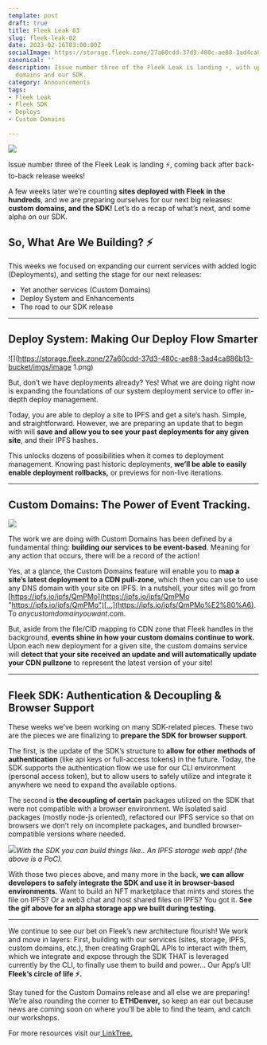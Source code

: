 ```yaml
---
template: post
draft: true
title: Fleek Leak 03
slug: fleek-leak-02
date: 2023-02-16T03:00:00Z
socialImage: https://storage.fleek.zone/27a60cdd-37d3-480c-ae88-3ad4ca886b13-bucket/imgs/fl16fb.png
canonical: ''
description: Issue number three of the Fleek Leak is landing ⚡, with updates on custom
  domains and our SDK.
category: Announcements
tags:
- Fleek Leak
- Fleek SDK
- Deploys
- Custom Domains

---
```

![](https://storage.fleek.zone/27a60cdd-37d3-480c-ae88-3ad4ca886b13-bucket/imgs/fl16fb.png)

Issue number three of the Fleek Leak is landing ⚡, coming back after back-to-back release weeks!

A few weeks later we’re counting **sites deployed with Fleek in the hundreds**, and we are preparing ourselves for our next big releases: **custom domains, and the SDK!** Let’s do a recap of what’s next, and some alpha on our SDK.

## So, What Are We Building? ⚡️

This weeks we focused on expanding our current services with added logic (Deployments), and setting the stage for our next releases:

* Yet another services (Custom Domains)
* Deploy System and Enhancements
* The road to our SDK release

***

## Deploy System: Making Our Deploy Flow Smarter

![](https://storage.fleek.zone/27a60cdd-37d3-480c-ae88-3ad4ca886b13-bucket/imgs/image 1.png)

But, don’t we have deployments already? Yes! What we are doing right now is expanding the foundations of our system deployment service to offer in-depth deploy management.

Today, you are able to deploy a site to IPFS and get a site’s hash. Simple, and straightforward. However, we are preparing an update that to begin with will **save and allow you to see your past deployments for any given site**, and their IPFS hashes.

This unlocks dozens of possibilities when it comes to deployment management. Knowing past historic deployments, **we’ll be able to easily enable deployment rollbacks,** or previews for non-live iterations.

***

## Custom Domains: The Power of Event Tracking.

![](https://media.giphy.com/media/v1.Y2lkPTc5MGI3NjExMzBjZWY5ZGJkOTQwZDFjMDJkODk3M2VjODI2MzI3MjM5NGI3YTc3MCZjdD1n/KvD3fWqBEiZwyLjKu8/giphy.gif)

The work we are doing with Custom Domains has been defined by a fundamental thing: **building our services to be event-based**. Meaning for any action that occurs, there will be a record of the action!

Yes, at a glance, the Custom Domains feature will enable you to **map a site’s latest deployment to a CDN pull-zone**, which then you can use to use any DNS domain with your site on IPFS. In a nutshell, your sites will go from [https://ipfs.io/ipfs/QmPMo](https://ipfs.io/ipfs/QmPMo "https://ipfs.io/ipfs/QmPMo")[…](https://ipfs.io/ipfs/QmPMo%E2%80%A6). To _anycustomdomainyouwant_.com.

But, aside from the file/CID mapping to CDN zone that Fleek handles in the background, **events shine in how your custom domains continue to work.** Upon each new deployment for a given site, the custom domains service will **detect that your site received an update and will automatically update your CDN pullzone** to represent the latest version of your site!

***

## Fleek SDK: Authentication & Decoupling & Browser Support

These weeks we’ve been working on many SDK-related pieces. These two are the pieces we are finalizing to **prepare the SDK for browser support**.

The first, is the update of the SDK’s structure to **allow for other methods of authentication** (like api keys or full-access tokens) in the future. Today, the SDK supports the authentication flow we use for our CLI environment (personal access token), but to allow users to safely utilize and integrate it anywhere we need to expand the available options.

The second is **the decoupling of certain** packages utilized on the SDK that were not compatible with a browser environment. We isolated said packages (mostly node-js oriented), refactored our IPFS service so that on browsers we don’t rely on incomplete packages, and bundled browser-compatible versions where needed.

![](https://storage.fleek.zone/27a60cdd-37d3-480c-ae88-3ad4ca886b13-bucket/imgs/gif-sdk-test.gif)_With the SDK you can build things like.. An IPFS storage web app! (the above is a PoC)._

With those two pieces above, and many more in the back, **we can allow developers to safely integrate the SDK and use it in browser-based environments.** Want to build an NFT marketplace that mints and stores the file on IPFS? Or a web3 chat and host shared files on IPFS? You got it. **See the gif above for an alpha storage app we built during testing.**

***

We continue to see our bet on Fleek’s new architecture flourish! We work and move in layers: First, building with our services (sites, storage, IPFS, custom domains, etc.), then creating GraphQL APIs to interact with them, which we integrate and expose through the SDK THAT is leveraged currently by the CLI, to finally use them to build and power… Our App’s UI! **Fleek’s circle of life ⚡.**

Stay tuned for the Custom Domains release and all else we are preparing! We’re also rounding the corner to **ETHDenver,** so keep an ear out because news are coming soon on where you’ll be able to find the team, and catch our workshops.

For more resources visit our[ LinkTree.](https://linktr.ee/fleek)